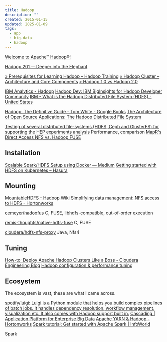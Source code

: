 ```yaml
---
title: Hadoop
description: ""
created: 2015-01-15
updated: 2025-01-09
tags:
  - app
  - big-data
  - hadoop
---
```


[Welcome to Apache™ Hadoop®!](http://hadoop.apache.org/)

[Hadoop 201 -- Deeper into the Elephant](http://www.infoq.com/presentations/hadoop-hdfs-bigtable)

[» Prerequisites for Learning Hadoop – Hadoop Training](http://saphanatutorial.com/prerequisites-for-learning-hadoop/)
[» Hadoop Cluster – Architecture and Core Components](http://saphanatutorial.com/hadoop-cluster-architecture-and-core-components/)
[» Hadoop 1.0 vs Hadoop 2.0](http://saphanatutorial.com/hadoop-1-0-vs-hadoop-2-0/)

[IBM Analytics - Hadoop](http://www.ibm.com/analytics/us/en/technology/hadoop/)
[Hadoop Dev: IBM BigInsights for Hadoop Developer Community](https://developer.ibm.com/hadoop/)
[IBM - What is the Hadoop Distributed File System (HDFS) - United States](https://www-01.ibm.com/software/data/infosphere/hadoop/hdfs/)

[Hadoop: The Definitive Guide - Tom White - Google Books](https://books.google.com.hk/books?id=6BmkBwAAQBAJ)
[The Architecture of Open Source Applications: The Hadoop Distributed File System](http://aosabook.org/en/hdfs.html)

[Testing of several distributed file-systems (HDFS, Ceph and GlusterFS) for supporting the HEP experiments analysis](http://iopscience.iop.org/article/10.1088/1742-6596/513/4/042014/pdf) Performance, comparison
[MapR's Direct Access NFS vs. Hadoop FUSE](https://www.mapr.com/sites/default/files/mapr-nfs-techbrief.pdf)

## Installation

[Scalable Spark/HDFS Setup using Docker — Medium](https://medium.com/@ivanermilov/scalable-spark-hdfs-setup-using-docker-2fd0ffa1d6bf)
[Getting started with HDFS on Kubernetes – Hasura](https://blog.hasura.io/getting-started-with-hdfs-on-kubernetes-a75325d4178c)

## Mounting

[MountableHDFS - Hadoop Wiki](https://wiki.apache.org/hadoop/MountableHDFS)
[Simplifying data management: NFS access to HDFS - Hortonworks](http://hortonworks.com/blog/simplifying-data-management-nfs-access-to-hdfs/)

[cemeyer/hadoofus](https://github.com/cemeyer/hadoofus) C, FUSE, libhdfs-compatible, out-of-order execution

[remis-thoughts/native-hdfs-fuse](https://github.com/remis-thoughts/native-hdfs-fuse) C, FUSE

[cloudera/hdfs-nfs-proxy](https://github.com/cloudera/hdfs-nfs-proxy) Java, Nfs4

## Tuning

[How-to: Deploy Apache Hadoop Clusters Like a Boss - Cloudera Engineering Blog](http://blog.cloudera.com/blog/2015/01/how-to-deploy-apache-hadoop-clusters-like-a-boss/)
[Hadoop configuration & performance tuning](http://www.slideshare.net/vgogate/hadoop-configuration-performance-tuning)

## Ecosystem

The ecosystem is vast, these are what I came across.

[spotify/luigi: Luigi is a Python module that helps you build complex pipelines of batch jobs. It handles dependency resolution, workflow management, visualization etc. It also comes with Hadoop support built in.](https://github.com/spotify/luigi)
[Cascading | Application Platform for Enterprise Big Data](http://www.cascading.org/)
[Apache YARN & Hadoop - Hortonworks](http://hortonworks.com/hadoop/yarn/)
[Spark tutorial: Get started with Apache Spark | InfoWorld](https://www.infoworld.com/article/3237984/analytics/spark-tutorial-get-started-with-apache-spark.html)

Spark
